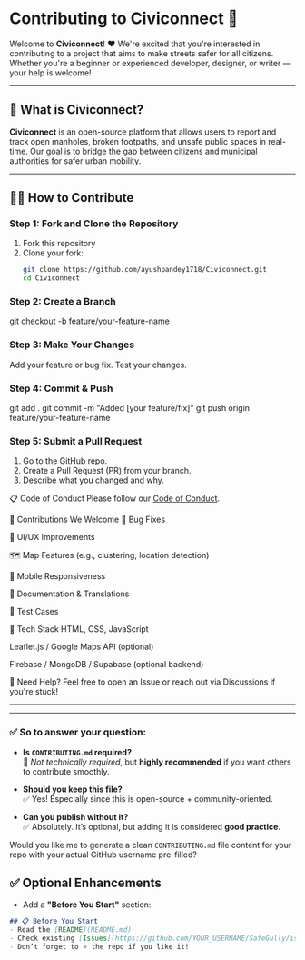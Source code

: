 # Contributing to Civiconnect 🚧

Welcome to **Civiconnect**! ❤️ We're excited that you're interested in contributing to a project that aims to make streets safer for all citizens. Whether you're a beginner or experienced developer, designer, or writer — your help is welcome!

---

## 🚀 What is Civiconnect?

**Civiconnect** is an open-source platform that allows users to report and track open manholes, broken footpaths, and unsafe public spaces in real-time. Our goal is to bridge the gap between citizens and municipal authorities for safer urban mobility.

---

## 🧑‍💻 How to Contribute
### Step 1: Fork and Clone the Repository

1. Fork this repository
2. Clone your fork:
   ```bash
   git clone https://github.com/ayushpandey1718/Civiconnect.git
   cd Civiconnect

### Step 2: Create a Branch
git checkout -b feature/your-feature-name

### Step 3: Make Your Changes
Add your feature or bug fix.
Test your changes.

### Step 4: Commit & Push
git add .
git commit -m "Added [your feature/fix]"
git push origin feature/your-feature-name

### Step 5: Submit a Pull Request
1. Go to the GitHub repo.
2. Create a Pull Request (PR) from your branch.
3. Describe what you changed and why.

📋 Code of Conduct
Please follow our [Code of Conduct](CODE_OF_CONDUCT.md).

🙌 Contributions We Welcome
🔧 Bug Fixes

🌟 UI/UX Improvements

🗺️ Map Features (e.g., clustering, location detection)

📱 Mobile Responsiveness

📄 Documentation & Translations

🧪 Test Cases

🧰 Tech Stack
HTML, CSS, JavaScript

Leaflet.js / Google Maps API (optional)

Firebase / MongoDB / Supabase (optional backend)

💬 Need Help?
Feel free to open an Issue or reach out via Discussions if you're stuck!

---

---

### ✅ So to answer your question:

- **Is `CONTRIBUTING.md` required?**  
  🔸 *Not technically required*, but **highly recommended** if you want others to contribute smoothly.

- **Should you keep this file?**  
  ✅ Yes! Especially since this is open-source + community-oriented.

- **Can you publish without it?**  
  ✅ Absolutely. It’s optional, but adding it is considered **good practice**.

Would you like me to generate a clean `CONTRIBUTING.md` file content for your repo with your actual GitHub username pre-filled?

## ✅ Optional Enhancements

- Add a **"Before You Start"** section:
```md
## 📋 Before You Start
- Read the [README](README.md)
- Check existing [Issues](https://github.com/YOUR_USERNAME/SafeGully/issues)
- Don’t forget to ⭐️ the repo if you like it!